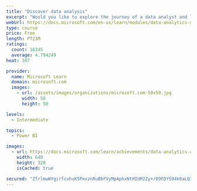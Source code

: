 ```yaml
---
title: "Discover data analysis"
excerpt: "Would you like to explore the journey of a data analyst and learn how a data analyst tells a story with data? In this module, you will explore the different roles in data and learn the different tasks of a data analyst."
webUrl: https://docs.microsoft.com/en-us/learn/modules/data-analytics-microsoft/
type: course
price: Free
length: PT23M
ratings:
  count: 16345
  average: 4.794249
heat: 107

provider:
  name: Microsoft Learn
  domain: microsoft.com
  images:
    - url: /assets/images/organizations/microsoft.com-50x50.jpg
      width: 50
      height: 50

levels:
  - Intermediate

topics:
  - Power BI

images:
  - url: https://docs.microsoft.com/learn/achievements/data-analytics-and-microsoft-social.png
    width: 640
    height: 320
    isCached: true

secured: "ZfrlmwWYgirfcvhuK5PexznRuBbFVyMpAphxNtHIUM2Zy+/09FDYS94k0aLQ3eaHTsrUqqyEn73ChWyIthrKYNlpJSTlu8FrK3VFAheY3n1KcBZqqdT8ELphIo3TMgNXOaUigaRUCMvkd6vGlXnUQVc3A3p56ej9ew9jYTB3dS4v906SZX/UGRcaDbd1KauzOW26H+d7fCSnai7JrBbsPMRyh47EVIhbtxQ1sxzJwGuMUmU18p4OqAGJ2dEdr7M73BiDWxztSrbHe88wLsEWXafal8lNcuo3P03UsAyIb5Pz8UMZhhvt/rQcZtE6epcz0CWPdtZaeQGtMbLubJx/X5cu3ulaHVpW5i54XUCxCONblpcEHQfje5HMAYgHeekPn7ndakj2Mn7PtO6ez2Xvryp6hYxDuPAnDis2uU4T19FL3ktveGOTmqeBO2Z6xBb2;z1Z6My2U784RQCkMAxN8fQ=="
---
```


